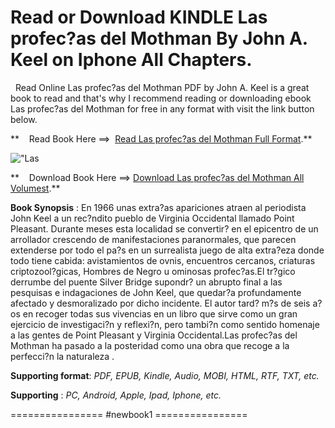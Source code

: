  **Read or Download KINDLE Las profec?as del Mothman By John A. Keel on Iphone All Chapters.**
=============================================================================================

  Read Online Las profec?as del Mothman PDF by John A. Keel is a great book to read and that's why I recommend reading or downloading ebook Las profec?as del Mothman for free in any format with visit the link button below.

**    Read Book Here ==>  [Read Las profec?as del Mothman Full Format](https://newbookintheword.blogspot.com/id/8409094681).**

![\"Las](\"https://i.gr-assets.com/images/S/compressed.photo.goodreads.com/books/1553700784l/44639849.jpg\")

**    Download Book Here ==> [Download Las profec?as del Mothman All Volumest](https://newbookintheword.blogspot.com/id/8409094681).**

**Book Synopsis** : En 1966 unas extra?as apariciones atraen al periodista John Keel a un rec?ndito pueblo de Virginia Occidental llamado Point Pleasant. Durante meses esta localidad se convertir? en el epicentro de un arrollador crescendo de manifestaciones paranormales, que parecen extenderse por todo el pa?s en un surrealista juego de alta extra?eza donde todo tiene cabida: avistamientos de ovnis, encuentros cercanos, criaturas criptozool?gicas, Hombres de Negro u ominosas profec?as.El tr?gico derrumbe del puente Silver Bridge supondr? un abrupto final a las pesquisas e indagaciones de John Keel, que quedar?a profundamente afectado y desmoralizado por dicho incidente. El autor tard? m?s de seis a?os en recoger todas sus vivencias en un libro que sirve como un gran ejercicio de investigaci?n y reflexi?n, pero tambi?n como sentido homenaje a las gentes de Point Pleasant y Virginia Occidental.Las profec?as del Mothman ha pasado a la posteridad como una obra que recoge a la perfecci?n la naturaleza .

**Supporting format**: _PDF, EPUB, Kindle, Audio, MOBI, HTML, RTF, TXT, etc._

**Supporting** : _PC, Android, Apple, Ipad, Iphone, etc._

================ #newbook1 ================